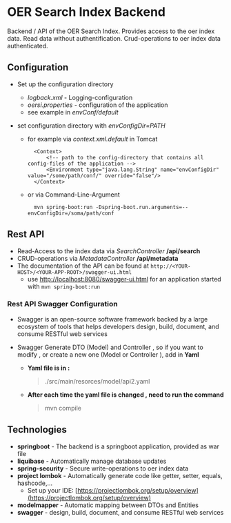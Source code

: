 # OER Search Index Backend

Backend / API of the OER Search Index. Provides access to the oer index data. Read data without authentification. Crud-operations to oer index data authenticated.

## Configuration

* Set up the configuration directory
    * _logback.xml_ - Logging-configuration
    * _oersi.properties_ - configuration of the application
    * see example in _envConf/default_

* set configuration directory with _envConfigDir=PATH_
    * for example via _context.xml.default_ in Tomcat
            
            <Context>
            	<!-- path to the config-directory that contains all config-files of the application -->
            	<Environment type="java.lang.String" name="envConfigDir" value="/some/path/conf/" override="false"/>
            </Context>

    * or via Command-Line-Argument
    
            mvn spring-boot:run -Dspring-boot.run.arguments=--envConfigDir=/soma/path/conf

## Rest API

* Read-Access to the index data via _SearchController_ **/api/search**
* CRUD-operations via _MetadataController_ **/api/metadata**
* The documentation of the API can be found at ``http://<YOUR-HOST>/<YOUR-APP-ROOT>/swagger-ui.html``
    * use [http://localhost:8080/swagger-ui.html](http://localhost:8080/swagger-ui.html) for an application started with ``mvn spring-boot:run``

### Rest API Swagger Configuration

* Swagger is an open-source software framework backed by a large ecosystem of tools that helps developers design, build, document, and consume RESTful web services

* Swagger Generate DTO (Model) and Controller , so if you want to modify , or create a new one (Model or Controller ), add in **Yaml**  
 
    *  **Yaml file is in :**
            
          > ./src/main/resorces/model/api2.yaml

    *  **After each time the yaml file is changed , need to run the command**
          
          > mvn compile
          

## Technologies

* **springboot** - The backend is a springboot application, provided as war file
* **liquibase** - Automatically manage database updates
* **spring-security** - Secure write-operations to oer index data
* **project lombok** - Automatically generate code like getter, setter, equals, hashcode,...
     * Set up your IDE: [https://projectlombok.org/setup/overview](https://projectlombok.org/setup/overview)
* **modelmapper** - Automatic mapping between DTOs and Entities
* **swagger** -  design, build, document, and consume RESTful web services
                                    